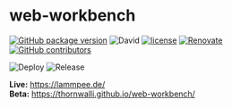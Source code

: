 # web-workbench

[![GitHub package version](https://img.shields.io/github/package-json/v/ThornWalli/web-workbench.svg)](https://github.com/ThornWalli/web-workbench)
![David](https://img.shields.io/david/ThornWalli/web-workbench)
[![license](https://img.shields.io/github/license/ThornWalli/web-workbench.svg)](https://github.com/ThornWalli/web-workbench)
[![Renovate](https://img.shields.io/badge/renovate-enabled-brightgreen.svg)](https://renovatebot.com)
[![GitHub contributors](https://img.shields.io/github/contributors/ThornWalli/web-workbench.svg)](https://github.com/ThornWalli/web-workbench/graphs/contributors)

![Deploy](https://github.com/ThornWalli/web-workbench/workflows/Deploy/badge.svg)
![Release](https://github.com/ThornWalli/web-workbench/workflows/Release-Preview/badge.svg)


**Live:** https://lammpee.de/  
**Beta:** https://thornwalli.github.io/web-workbench/

